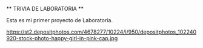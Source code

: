 ** TRIVIA DE LABORATORIA **

Esta es mi primer proyecto de Laboratoria.

<https://st2.depositphotos.com/4678277/10224/i/950/depositphotos_102240920-stock-photo-happy-girl-in-pink-cap.jpg>
